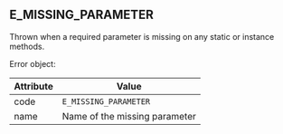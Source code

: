 ## E_MISSING_PARAMETER

Thrown when a required parameter is missing on any static or instance methods.

Error object:

| Attribute | Value |
| --- | --- |
| code | `E_MISSING_PARAMETER` |
| name | Name of the missing parameter |
